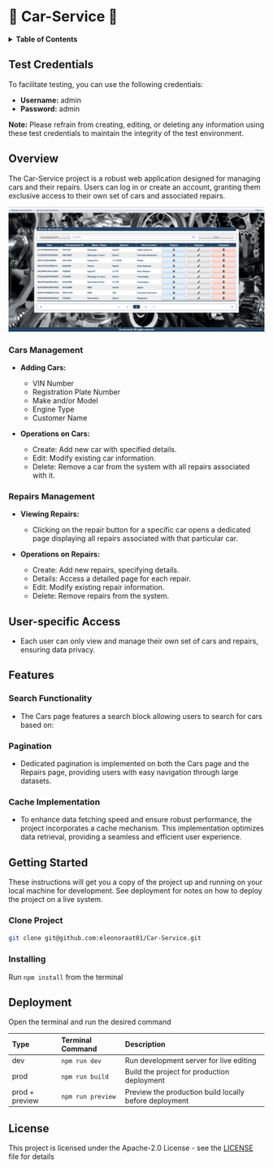 # 🔧 Car-Service 🔧

<details>
  <summary><b>Table of Contents</b></summary>
  <ol>
    <li>
      <a href="#overview">Overview</a>
      <ul>
        <li><a href="#cars-management">Cars Management</a></li>
        <li><a href="#repairs-management">Repairs Management</a></li>
      </ul>
    </li>
    <li>
      <a href="#user-specific-access">User-specific Access</a>
    </li>
    <li>
      <a href="#features">Features</a>
      <ul>
        <li><a href="#search-functionality">Search Functionality</a></li>
        <li><a href="#pagination">Pagination</a></li>
        <li><a href="#cache-implementation">Cache Implementation</a></li>
      </ul>
    </li>
    <li>
      <a href="#getting-started">Getting Started</a>
      <ul>
        <li><a href="#clone-project">Clone Project</a></li>
        <li><a href="#installing">Installing</a></li>
      </ul>
    </li>
    <li>
      <a href="#deployment">Deployment</a>
    </li>
    <li>
      <a href="#license">License</a>
    </li>
  </ol>
</details>

## Test Credentials
To facilitate testing, you can use the following credentials:
- **Username:** admin
- **Password:** admin

**Note:** Please refrain from creating, editing, or deleting any information using these test credentials to maintain the integrity of the test environment.

## Overview
The Car-Service project is a robust web application designed for managing cars and their repairs. Users can log in or create an account, granting them exclusive access to their own set of cars and associated repairs.

![THUMBNAIL]

### Cars Management
- **Adding Cars:**
  - VIN Number
  - Registration Plate Number
  - Make and/or Model
  - Engine Type
  - Customer Name

- **Operations on Cars:**
  - Create: Add new car with specified details.
  - Edit: Modify existing car information.
  - Delete: Remove a car from the system with all repairs associated with it.

### Repairs Management
- **Viewing Repairs:**
  - Clicking on the repair button for a specific car opens a dedicated page displaying all repairs associated with that particular car.

- **Operations on Repairs:**
  - Create: Add new repairs, specifying details.
  - Details: Access a detailed page for each repair.
  - Edit: Modify existing repair information.
  - Delete: Remove repairs from the system.

## User-specific Access
- Each user can only view and manage their own set of cars and repairs, ensuring data privacy.

## Features
### Search Functionality
  - The Cars page features a search block allowing users to search for cars based on:

### Pagination
- Dedicated pagination is implemented on both the Cars page and the Repairs page, providing users with easy navigation through large datasets.

### Cache Implementation
- To enhance data fetching speed and ensure robust performance, the project incorporates a cache mechanism. This implementation optimizes data retrieval, providing a seamless and efficient user experience.

## Getting Started
These instructions will get you a copy of the project up and running on your local machine for development. See deployment for notes on how to deploy the project on a live system.

### Clone Project
```bash
git clone git@github.com:eleonoraat01/Car-Service.git
```

### Installing
Run `npm install` from the terminal

## Deployment
Open the terminal and run the desired command

| Type           | Terminal Command  | Description                                            |
| :------------- | :---------------- | :----------------------------------------------------- |
| dev            | `npm run dev`     | Run development server for live editing                |
| prod           | `npm run build`   | Build the project for production deployment            |
| prod + preview | `npm run preview` | Preview the production build locally before deployment |

## License
This project is licensed under the Apache-2.0 License - see the [LICENSE] file for details

[LICENSE]:LICENSE
[THUMBNAIL]:/assets/images/thumbnail.png